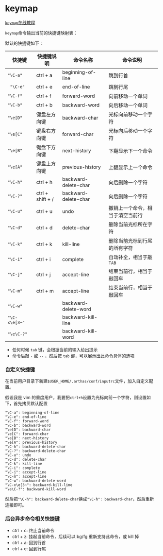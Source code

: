 # keymap

[`keymap`在线教程](https://arthas.aliyun.com/doc/arthas-tutorials.html?language=cn&id=command-keymap)

`keymap`命令输出当前的快捷键映射表：

默认的快捷键如下：

| 快捷键        | 快捷键说明       | 命令名称             | 命令说明                         |
| ------------- | ---------------- | -------------------- | -------------------------------- |
| `"\C-a"`      | ctrl + a         | beginning-of-line    | 跳到行首                         |
| ` "\C-e"`     | ctrl + e         | end-of-line          | 跳到行尾                         |
| `"\C-f"`      | ctrl + f         | forward-word         | 向前移动一个单词                 |
| `"\C-b"`      | ctrl + b         | backward-word        | 向后移动一个单词                 |
| `"\e[D"`      | 键盘左方向键     | backward-char        | 光标向前移动一个字符             |
| `"\e[C"`      | 键盘右方向键     | forward-char         | 光标向后移动一个字符             |
| `"\e[B"`      | 键盘下方向键     | next-history         | 下翻显示下一个命令               |
| `"\e[A"`      | 键盘上方向键     | previous-history     | 上翻显示上一个命令               |
| `"\C-h"`      | ctrl + h         | backward-delete-char | 向后删除一个字符                 |
| `"\C-?"`      | ctrl + shift + / | backward-delete-char | 向后删除一个字符                 |
| `"\C-u"`      | ctrl + u         | undo                 | 撤销上一个命令，相当于清空当前行 |
| `"\C-d"`      | ctrl + d         | delete-char          | 删除当前光标所在字符             |
| `"\C-k"`      | ctrl + k         | kill-line            | 删除当前光标到行尾的所有字符     |
| `"\C-i"`      | ctrl + i         | complete             | 自动补全，相当于敲`TAB`          |
| `"\C-j"`      | ctrl + j         | accept-line          | 结束当前行，相当于敲回车         |
| `"\C-m"`      | ctrl + m         | accept-line          | 结束当前行，相当于敲回车         |
| `"\C-w"`      |                  | backward-delete-word |                                  |
| `"\C-x\e[3~"` |                  | backward-kill-line   |                                  |
| `"\e\C-?"`    |                  | backward-kill-word   |                                  |

- 任何时候 `tab` 键，会根据当前的输入给出提示
- 命令后敲 `-` 或 `--` ，然后按 `tab` 键，可以展示出此命令具体的选项

### 自定义快捷键

在当前用户目录下新建`$USER_HOME/.arthas/conf/inputrc`文件，加入自定义配置。

假设我是 vim 的重度用户，我要把`ctrl+h`设置为光标向前一个字符，则设置如下，首先拷贝默认配置

```
"\C-a": beginning-of-line
"\C-e": end-of-line
"\C-f": forward-word
"\C-b": backward-word
"\e[D": backward-char
"\e[C": forward-char
"\e[B": next-history
"\e[A": previous-history
"\C-h": backward-delete-char
"\C-?": backward-delete-char
"\C-u": undo
"\C-d": delete-char
"\C-k": kill-line
"\C-i": complete
"\C-j": accept-line
"\C-m": accept-line
"\C-w": backward-delete-word
"\C-x\e[3~": backward-kill-line
"\e\C-?": backward-kill-word
```

然后把`"\C-h": backward-delete-char`换成`"\C-h": backward-char`，然后重新连接即可。

### 后台异步命令相关快捷键

- ctrl + c: 终止当前命令
- ctrl + z: 挂起当前命令，后续可以 bg/fg 重新支持此命令，或 kill 掉
- ctrl + a: 回到行首
- ctrl + e: 回到行尾
